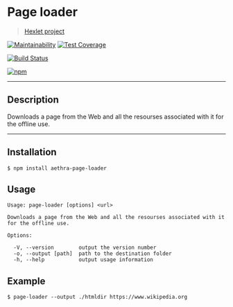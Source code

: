 # Page loader
> [Hexlet project](https://ru.hexlet.io/projects)

[![Maintainability](https://api.codeclimate.com/v1/badges/d3daf0a982e8cb6330fb/maintainability)](https://codeclimate.com/github/AndreyMork/page-loader/maintainability)
[![Test Coverage](https://api.codeclimate.com/v1/badges/d3daf0a982e8cb6330fb/test_coverage)](https://codeclimate.com/github/AndreyMork/page-loader/test_coverage)

[![Build Status](https://travis-ci.org/AndreyMork/page-loader.svg?branch=master)](https://travis-ci.org/AndreyMork/page-loader)

[![npm](https://img.shields.io/npm/v/aethra-page-loader.svg?style=flat)](https://www.npmjs.com/package/aethra-page-loader)
***
## Description
Downloads a page from the Web and all the resourses associated with it for the offline use.

***
## Installation
```$ npm install aethra-page-loader```
## Usage
    Usage: page-loader [options] <url>

    Downloads a page from the Web and all the resourses associated with it for the offline use.

    Options:

      -V, --version        output the version number
      -o, --output [path]  path to the destination folder
      -h, --help           output usage information

## Example

```$ page-loader --output ./htmldir https://www.wikipedia.org```
